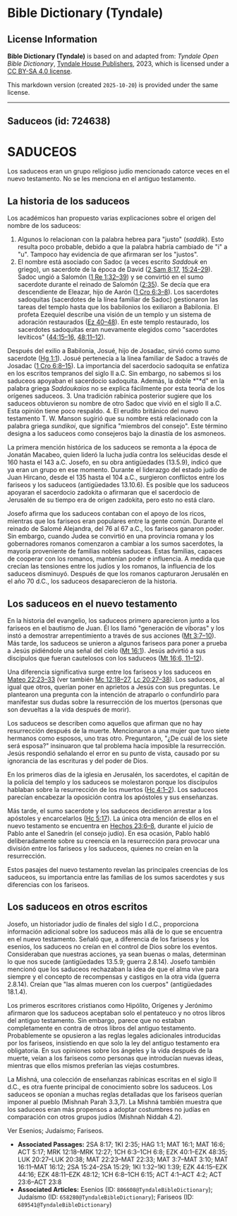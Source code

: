 # Bible Dictionary (Tyndale)

## License Information

**Bible Dictionary (Tyndale)** is based on and adapted from: _Tyndale Open Bible Dictionary_, [Tyndale House Publishers](https://tyndaleopenresources.com/), 2023, which is licensed under a [CC BY-SA 4.0 license](https://creativecommons.org/licenses/by-sa/4.0/legalcode.en).

This markdown version (created `2025-10-20`) is provided under the same license.



--------------------------------

## Saduceos (id: 724638)

SADUCEOS
========

Los saduceos eran un grupo religioso judío mencionado catorce veces en el nuevo testamento. No se les menciona en el antiguo testamento.

La historia de los saduceos
---------------------------

Los académicos han propuesto varias explicaciones sobre el origen del nombre de los saduceos:

1. Algunos lo relacionan con la palabra hebrea para "justo" (*saddik*). Esto resulta poco probable, debido a que la palabra habría cambiado de "i" a "u". Tampoco hay evidencia de que afirmaran ser los "justos".
2. El nombre está asociado con Sadoc (a veces escrito *Saddouk* en griego), un sacerdote de la época de David ([2 Sam 8:17,](https://ref.ly/2Sam8:17) [15:24–29](https://ref.ly/2Sam15:24-2Sam15:29)). Sadoc ungió a Salomón ([1 Re 1:32–39](https://ref.ly/1Kgs1:32-1Kgs1:39)) y se convirtió en el sumo sacerdote durante el reinado de Salomón ([2:35](https://ref.ly/1Kgs2:35)). Se decía que era descendiente de Eleazar, hijo de Aarón ([1 Cro 6:3–8](https://ref.ly/1Chr6:3-1Chr6:8)). Los sacerdotes sadoquitas (sacerdotes de la línea familiar de Sadoc) gestionaron las tareas del templo hasta que los babilonios los exiliaron a Babilonia. El profeta Ezequiel describe una visión de un templo y un sistema de adoración restaurados ([Ez 40–48](https://ref.ly/Ezek40:1-Ezek48:35)). En este templo restaurado, los sacerdotes sadoquitas eran nuevamente elegidos como "sacerdotes levíticos" ([44:15–16,](https://ref.ly/Ezek44:15-Ezek44:16) [48:11–12](https://ref.ly/Ezek48:11-Ezek48:12)). 
  
Después del exilio a Babilonia, Josué, hijo de Josadac, sirvió como sumo sacerdote ([Hg 1:1](https://ref.ly/Hag1:1)). Josué pertenecía a la línea familiar de Sadoc a través de Josadac ([1 Cro 6:8–15](https://ref.ly/1Chr6:8-1Chr6:15)). La importancia del sacerdocio sadoquita se enfatiza en los escritos tempranos del siglo II a.C. Sin embargo, no sabemos si los saduceos apoyaban el sacerdocio sadoquita. Además, la doble *"*d" en la palabra griega *Saddoukaios* no se explica fácilmente por esta teoría de los orígenes saduceos.
3. Una tradición rabínica posterior sugiere que los saduceos obtuvieron su nombre de otro Sadoc que vivió en el siglo II a.C. Esta opinión tiene poco respaldo.
4. El erudito británico del nuevo testamento T. W. Manson sugirió que su nombre está relacionado con la palabra griega *sundikoi*, que significa "miembros del consejo". Este término designa a los saduceos como consejeros bajo la dinastía de los asmoneos.

La primera mención histórica de los saduceos se remonta a la época de Jonatán Macabeo, quien lideró la lucha judía contra los seléucidas desde el 160 hasta el 143 a.C. Josefo, en su obra antigüedades (13\.5\.9\), indicó que ya eran un grupo en ese momento. Durante el liderazgo del estado judío de Juan Hircano, desde el 135 hasta el 104 a.C., surgieron conflictos entre los fariseos y los saduceos (antigüedades 13\.10\.6\). Es posible que los saduceos apoyaran el sacerdocio zadokita o afirmaran que el sacerdocio de Jerusalén de su tiempo era de origen zadokita, pero esto no está claro.

Josefo afirma que los saduceos contaban con el apoyo de los ricos, mientras que los fariseos eran populares entre la gente común. Durante el reinado de Salomé Alejandra, del 76 al 67 a.C., los fariseos ganaron poder. Sin embargo, cuando Judea se convirtió en una provincia romana y los gobernadores romanos comenzaron a cambiar a los sumos sacerdotes, la mayoría proveniente de familias nobles saduceas. Estas familias, capaces de cooperar con los romanos, mantenían poder e influencia. A medida que crecían las tensiones entre los judíos y los romanos, la influencia de los saduceos disminuyó. Después de que los romanos capturaron Jerusalén en el año 70 d.C., los saduceos desaparecieron de la historia.

Los saduceos en el nuevo testamento
-----------------------------------

En la historia del evangelio, los saduceos primero aparecieron junto a los fariseos en el bautismo de Juan. Él los llamó "generación de víboras" y los instó a demostrar arrepentimiento a través de sus acciones ([Mt 3:7–10](https://ref.ly/Matt3:7-Matt3:10)). Más tarde, los saduceos se unieron a algunos fariseos para poner a prueba a Jesús pidiéndole una señal del cielo ([Mt 16:1](https://ref.ly/Matt16:1)). Jesús advirtió a sus discípulos que fueran cautelosos con los saduceos ([Mt 16:6, 11–12](https://ref.ly/Matt16:6,Matt16:11-Matt16:12)).

Una diferencia significativa surge entre los fariseos y los saduceos en [Mateo 22:23–33](https://ref.ly/Matt22:23-Matt22:33) (ver también [Mc 12:18–27,](https://ref.ly/Mark12:18-Mark12:27) [Lc 20:27–38](https://ref.ly/Luke20:27-Luke20:38)). Los saduceos, al igual que otros, querían poner en aprietos a Jesús con sus preguntas. Le plantearon una pregunta con la intención de atraparlo o confundirlo para manifestar sus dudas sobre la resurrección de los muertos (personas que son devueltas a la vida después de morir).

Los saduceos se describen como aquellos que afirman que no hay resurrección después de la muerte. Mencionaron a una mujer que tuvo siete hermanos como esposos, uno tras otro. Preguntaron, "¿De cuál de los siete será esposa?" insinuaron que tal problema hacía imposible la resurrección. Jesús respondió señalando el error en su punto de vista, causado por su ignorancia de las escrituras y del poder de Dios.

En los primeros días de la iglesia en Jerusalén, los sacerdotes, el capitán de la policía del templo y los saduceos se molestaron porque los discípulos hablaban sobre la resurrección de los muertos ([Hc 4:1–2](https://ref.ly/Acts4:1-Acts4:2)). Los saduceos parecían encabezar la oposición contra los apóstoles y sus enseñanzas.

Más tarde, el sumo sacerdote y los saduceos decidieron arrestar a los apóstoles y encarcelarlos ([Hc 5:17](https://ref.ly/Acts5:17)). La única otra mención de ellos en el nuevo testamento se encuentra en [Hechos 23:6–8](https://ref.ly/Acts23:6-Acts23:8), durante el juicio de Pablo ante el Sanedrín (el consejo judío). En esa ocasión, Pablo habló deliberadamente sobre su creencia en la resurrección para provocar una división entre los fariseos y los saduceos, quienes no creían en la resurrección.

Estos pasajes del nuevo testamento revelan las principales creencias de los saduceos, su importancia entre las familias de los sumos sacerdotes y sus diferencias con los fariseos.

Los saduceos en otros escritos
------------------------------

Josefo, un historiador judío de finales del siglo I d.C., proporciona información adicional sobre los saduceos más allá de lo que se encuentra en el nuevo testamento. Señaló que, a diferencia de los fariseos y los esenios, los saduceos no creían en el control de Dios sobre los eventos. Consideraban que nuestras acciones, ya sean buenas o malas, determinan lo que nos sucede (antigüedades 13\.5\.9; guerra 2\.8\.14\). Josefo también mencionó que los saduceos rechazaban la idea de que el alma vive para siempre y el concepto de recompensas y castigos en la otra vida (guerra 2\.8\.14\). Creían que "las almas mueren con los cuerpos" (antigüedades 18\.1\.4\).

Los primeros escritores cristianos como Hipólito, Orígenes y Jerónimo afirmaron que los saduceos aceptaban solo el pentateuco y no otros libros del antiguo testamento. Sin embargo, parece que no estaban completamente en contra de otros libros del antiguo testamento. Probablemente se opusieron a las reglas legales adicionales introducidas por los fariseos, insistiendo en que solo la ley del antiguo testamento era obligatoria. En sus opiniones sobre los ángeles y la vida después de la muerte, veían a los fariseos como personas que introducían nuevas ideas, mientras que ellos mismos preferían las viejas costumbres.

La Mishná, una colección de enseñanzas rabínicas escritas en el siglo II d.C., es otra fuente principal de conocimiento sobre los saduceos. Los saduceos se oponían a muchas reglas detalladas que los fariseos querían imponer al pueblo (Mishnah Parah 3\.3,7\). La Mishná también muestra que los saduceos eran más propensos a adoptar costumbres no judías en comparación con otros grupos judíos (Mishnah Niddah 4\.2\).

Ver Esenios; Judaísmo; Fariseos.

* **Associated Passages:** 2SA 8:17; 1KI 2:35; HAG 1:1; MAT 16:1; MAT 16:6; ACT 5:17; MRK 12:18–MRK 12:27; 1CH 6:3–1CH 6:8; EZK 40:1–EZK 48:35; LUK 20:27–LUK 20:38; MAT 22:23–MAT 22:33; MAT 3:7–MAT 3:10; MAT 16:11–MAT 16:12; 2SA 15:24–2SA 15:29; 1KI 1:32–1KI 1:39; EZK 44:15–EZK 44:16; EZK 48:11–EZK 48:12; 1CH 6:8–1CH 6:15; ACT 4:1–ACT 4:2; ACT 23:6–ACT 23:8
* **Associated Articles:** Esenios (ID: `806608@TyndaleBibleDictionary`); Judaísmo (ID: `658280@TyndaleBibleDictionary`); Fariseos (ID: `689541@TyndaleBibleDictionary`)

